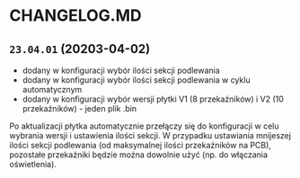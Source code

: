 # CHANGELOG.MD

## `23.04.01` (20203-04-02)

- dodany w konfiguracji wybór ilości sekcji podlewania
- dodany w konfiguracji wybór ilości sekcji podlewania w cyklu automatycznym
- dodany w konfiguracji wybór wersji płytki V1 (8 przekaźników) i V2 (10 przekaźników) - jeden plik .bin

Po aktualizacji płytka automatycznie przełączy się do konfiguracji w celu wybrania wersji i ustawienia ilości sekcji.
W przypadku ustawiania mnijeszej ilości sekcji podlewania (od maksymalnej ilości przekaźników na PCB), pozostałe przekaźniki będzie można dowolnie użyć (np. do włączania oświetlenia).
